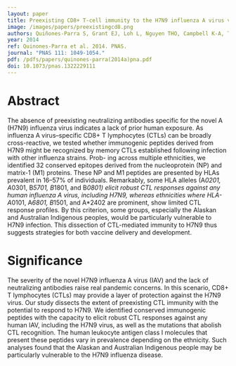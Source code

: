 ```yaml
---
layout: paper
title: Preexisting CD8+ T-cell immunity to the H7N9 influenza A virus varies across ethnicities
image: /images/papers/preexistingcd8.png
authors: Quiñones-Parra S, Grant EJ, Loh L, Nguyen THO, Campbell K-A, Tong S, Miller A, Doherty PC, Vijaykrishna D, Rossjohn J, Gras S, Kedzierska K.
year: 2014
ref: Quinones-Parra et al. 2014. PNAS.
journal: "PNAS 111: 1049-1054."
pdf: /pdfs/papers/quinones-parra(2014a)pna.pdf
doi: 10.1073/pnas.1322229111
---
```

# Abstract

The absence of preexisting neutralizing antibodies specific for the novel A (H7N9) influenza virus indicates a lack of prior human exposure. As influenza A virus–specific CD8+ T lymphocytes (CTLs) can be broadly cross-reactive, we tested whether immunogenic peptides derived from H7N9 might be recognized by memory CTLs established following infection with other influenza strains. Prob- ing across multiple ethnicities, we identified 32 conserved epitopes derived from the nucleoprotein (NP) and matrix-1 (M1) proteins. These NP and M1 peptides are presented by HLAs prevalent in 16–57% of individuals. Remarkably, some HLA alleles (A*0201, A*0301, B*5701, B*1801, and B*0801) elicit robust CTL responses against any human influenza A virus, including H7N9, whereas ethnicities where HLA-A*0101, A*6801, B*1501, and A*2402 are prominent, show limited CTL response profiles. By this criterion, some groups, especially the Alaskan and Australian Indigenous peoples, would be particularly vulnerable to H7N9 infection. This dissection of CTL-mediated immunity to H7N9 thus suggests strategies for both vaccine delivery and development.

# Significance
The severity of the novel H7N9 influenza A virus (IAV) and the lack of neutralizing antibodies raise real pandemic concerns. In this scenario, CD8+ T lymphocytes (CTLs) may provide a layer of protection against the H7N9 virus. Our study dissects the extent of preexisting CTL immunity with the potential to respond to H7N9. We identified conserved immunogenic peptides with the capacity to elicit robust CTL responses against any human IAV, including the H7N9 virus, as well as the mutations that abolish CTL recognition. The human leukocyte antigen class I molecules that present these peptides vary in prevalence depending on the ethnicity. Such analyses found that the Alaskan and Australian Indigenous people may be particularly vulnerable to the H7N9 influenza disease.
